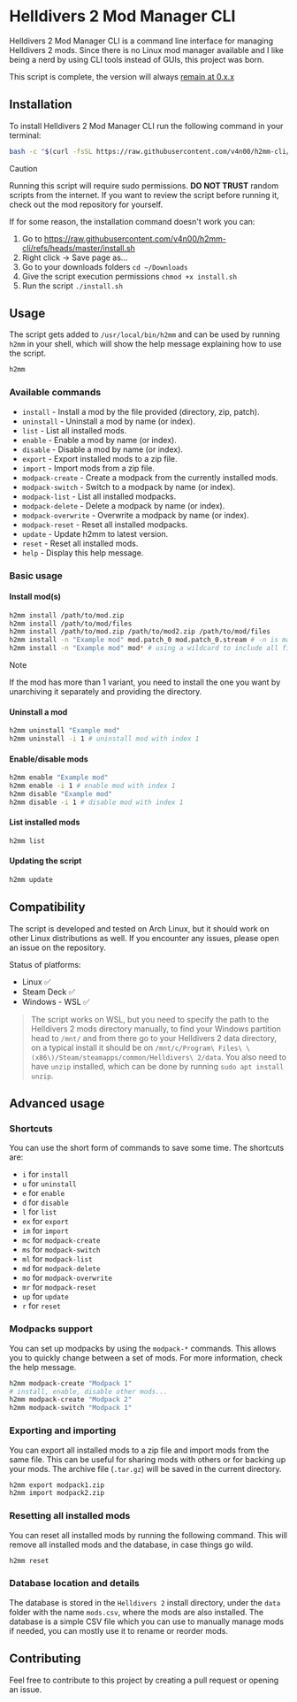 # Helldivers 2 Mod Manager CLI

Helldivers 2 Mod Manager CLI is a command line interface for managing Helldivers 2 mods. Since there is no Linux mod manager available and I like being a nerd by using CLI tools instead of GUIs, this project was born.

This script is complete, the version will always [remain at 0.x.x](https://0ver.org/)

## Installation

To install Helldivers 2 Mod Manager CLI run the following command in your terminal:

```bash
bash -c "$(curl -fsSL https://raw.githubusercontent.com/v4n00/h2mm-cli/refs/heads/master/install.sh)"
```

> [!CAUTION]
> Running this script will require sudo permissions. **DO NOT TRUST** random scripts from the internet. If you want to review the script before running it, check out the mod repository for yourself.

If for some reason, the installation command doesn't work you can:

1. Go to <https://raw.githubusercontent.com/v4n00/h2mm-cli/refs/heads/master/install.sh>
1. Right click -> Save page as...
1. Go to your downloads folders `cd ~/Downloads`
1. Give the script execution permissions `chmod +x install.sh`
1. Run the script `./install.sh`

## Usage

The script gets added to `/usr/local/bin/h2mm` and can be used by running `h2mm` in your shell, which will show the help message explaining how to use the script.

```bash
h2mm
```

### Available commands

- `install` - Install a mod by the file provided (directory, zip, patch).
- `uninstall` - Uninstall a mod by name (or index).
- `list` - List all installed mods.
- `enable` - Enable a mod by name (or index).
- `disable` - Disable a mod by name (or index).
- `export` - Export installed mods to a zip file.
- `import` - Import mods from a zip file.
- `modpack-create` - Create a modpack from the currently installed mods.
- `modpack-switch` - Switch to a modpack by name (or index).
- `modpack-list` - List all installed modpacks.
- `modpack-delete` - Delete a modpack by name (or index).
- `modpack-overwrite` - Overwrite a modpack by name (or index).
- `modpack-reset` - Reset all installed modpacks.
- `update` - Update h2mm to latest version.
- `reset` - Reset all installed mods.
- `help` - Display this help message.

### Basic usage

#### Install mod(s)

```bash
h2mm install /path/to/mod.zip
h2mm install /path/to/mod/files
h2mm install /path/to/mod.zip /path/to/mod2.zip /path/to/mod/files
h2mm install -n "Example mod" mod.patch_0 mod.patch_0.stream # -n is mandatory when using files
h2mm install -n "Example mod" mod* # using a wildcard to include all files
```

> [!NOTE]
> If the mod has more than 1 variant, you need to install the one you want by unarchiving it separately and providing the directory.

#### Uninstall a mod

```bash
h2mm uninstall "Example mod"
h2mm uninstall -i 1 # uninstall mod with index 1
```

#### Enable/disable mods

```bash
h2mm enable "Example mod"
h2mm enable -i 1 # enable mod with index 1
h2mm disable "Example mod"
h2mm disable -i 1 # disable mod with index 1
```

#### List installed mods

```bash
h2mm list
```

#### Updating the script

```bash
h2mm update
```

## Compatibility

The script is developed and tested on Arch Linux, but it should work on other Linux distributions as well. If you encounter any issues, please open an issue on the repository.

Status of platforms:

- Linux :white_check_mark:
- Steam Deck :white_check_mark:
- Windows - WSL :white_check_mark:

> The script works on WSL, but you need to specify the path to the Helldivers 2 mods directory manually, to find your Windows partition head to `/mnt/` and from there go to your Helldivers 2 data directory, on a typical install it should be on `/mnt/c/Program\ Files\ \(x86\)/Steam/steamapps/common/Helldivers\ 2/data`. You also need to have `unzip` installed, which can be done by running `sudo apt install unzip`.

## Advanced usage

### Shortcuts

You can use the short form of commands to save some time. The shortcuts are:

- `i` for `install`
- `u` for `uninstall`
- `e` for `enable`
- `d` for `disable`
- `l` for `list`
- `ex` for `export`
- `im` for `import`
- `mc` for `modpack-create`
- `ms` for `modpack-switch`
- `ml` for `modpack-list`
- `md` for `modpack-delete`
- `mo` for `modpack-overwrite`
- `mr` for `modpack-reset`
- `up` for `update`
- `r` for `reset`

### Modpacks support

You can set up modpacks by using the `modpack-*` commands. This allows you to quickly change between a set of mods. For more information, check the help message.

```bash
h2mm modpack-create "Modpack 1"
# install, enable, disable other mods...
h2mm modpack-create "Modpack 2"
h2mm modpack-switch "Modpack 1"
```

### Exporting and importing

You can export all installed mods to a zip file and import mods from the same file. This can be useful for sharing mods with others or for backing up your mods. The archive file (`.tar.gz`) will be saved in the current directory.

```bash
h2mm export modpack1.zip
h2mm import modpack2.zip
```

### Resetting all installed mods

You can reset all installed mods by running the following command. This will remove all installed mods and the database, in case things go wild.

```bash
h2mm reset
```

### Database location and details

The database is stored in the `Helldivers 2` install directory, under the `data` folder with the name `mods.csv`, where the mods are also installed. The database is a simple CSV file which you can use to manually manage mods if needed, you can mostly use it to rename or reorder mods.

## Contributing

Feel free to contribute to this project by creating a pull request or opening an issue.
